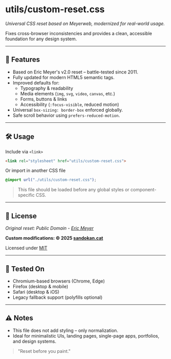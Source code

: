 # utils/custom-reset.css

*Universal CSS reset based on Meyerweb, modernized for real-world usage.*

Fixes cross-browser inconsistencies and provides a clean, accessible foundation for any design system.

---

## 🧠 Features

- Based on Eric Meyer's v2.0 reset – battle-tested since 2011.
- Fully updated for modern HTML5 semantic tags.
- Improved defaults for:
  - Typography & readability
  - Media elements (`img`, `svg`, `video`, `canvas`, etc.)
  - Forms, buttons & links
  - Accessibility (`:focus-visible`, reduced motion)
- Universal `box-sizing: border-box` enforced globally.
- Safe scroll behavior using `prefers-reduced-motion`.

---

## 🛠️ Usage

Include via `<link>`

```html
<link rel="stylesheet" href="utils/custom-reset.css">
```

Or import in another CSS file

```css
@import url("./utils/custom-reset.css");
```

> This file should be loaded before any global styles or component-specific CSS.

---

## 📝 License

*Original reset: Public Domain - [Eric Meyer](http://meyerweb.com/eric/tools/css/reset/)*

**Custom modifications: © 2025 [sandokan.cat](https://sandokancat.github.io/CV/)**

Licensed under [MIT](https://opensource.org/licenses/MIT)

---

## 🧪 Tested On

- Chromium-based browsers (Chrome, Edge)
- Firefox (desktop & mobile)
- Safari (desktop & iOS)
- Legacy fallback support (polyfills optional)

---

## ⚠️ Notes

- This file does not add styling – only normalization.
- Ideal for minimalistic UIs, landing pages, single-page apps, portfolios, and design systems.

> "Reset before you paint."